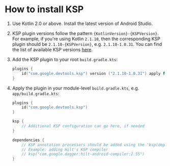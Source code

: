 # How to install KSP

1. Use Kotlin 2.0 or above. Install the latest version of Android Studio.
2. KSP plugin versions follow the pattern `{KotlinVersion}-{KSPVersion}`.
   For example, if you're using Kotlin `2.1.10`, then the corresponding KSP plugin should be `2.1.10-{KSPVersion}`,
   e.g. `2.1.10-1.0.31`. You can find the list of available KSP versions [here](https://mvnrepository.com/artifact/com.google.devtools.ksp/com.google.devtools.ksp.gradle.plugin?repo=central).
3. Add the KSP plugin to your root `build.gradle.kts`:

   ```kotlin
   plugins {
       id("com.google.devtools.ksp") version ("2.1.10-1.0.31") apply false
   }
   ```

4. Apply the plugin in your module-level `build.gradle.kts`, e.g. `app/build.gradle.kts`:

   ```kotlin
   plugins {
       id("com.google.devtools.ksp")
   }
   
   ksp {
       // Additional KSP configuration can go here, if needed
   }
   
   dependencies {
       // KSP annotation processors should be added using the 'ksp(dependencyNotation)'
       // Example: adding Hilt's KSP compiler
       // ksp("com.google.dagger:hilt-android-compiler:2.55")
   }
   ```
